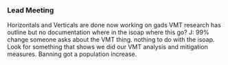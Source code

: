 ### Lead Meeting
Horizontals and Verticals are done
now working on gads
VMT research
	has outline but no documentation
	where in the isoap where this go? J: 99% change someone asks about the VMT thing. nothing to do with the isoap. Look for something that shows we did our VMT analysis and mitigation measures. Banning got a population increase. 
